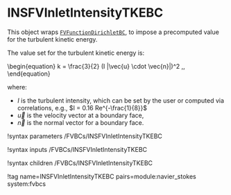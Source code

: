 # INSFVInletIntensityTKEBC

This object wraps [`FVFunctionDirichletBC`](FVFunctionDirichletBC.md),
to impose a precomputed value for the turbulent kinetic energy.

The value set for the turbulent kinetic energy is:

\begin{equation}
k = \frac{3}{2} (I |\vec{u} \cdot \vec{n}|)^2 \,,
\end{equation}

where:

- $I$ is the turbulent intensity, which can be set by the user or computed via correlations, e.g., $I = 0.16 Re^{-\frac{1}{8}}$
- $\vec{u}$ is the velocity vector at a boundary face,
- $\vec{n}$ is the normal vector for a boundary face.

!syntax parameters /FVBCs/INSFVInletIntensityTKEBC

!syntax inputs /FVBCs/INSFVInletIntensityTKEBC

!syntax children /FVBCs/INSFVInletIntensityTKEBC

!tag name=INSFVInletIntensityTKEBC pairs=module:navier_stokes system:fvbcs
